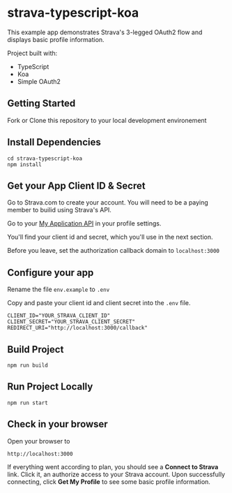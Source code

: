 # strava-typescript-koa

This example app demonstrates Strava's 3-legged OAuth2 flow and displays basic profile information.

Project built with: 

* TypeScript
* Koa
* Simple OAuth2

## Getting Started

Fork or Clone this repository to your local development environement

## Install Dependencies

```console
cd strava-typescript-koa
npm install
```

## Get your App Client ID & Secret

Go to Strava.com to create your account. You will need to be a paying member to builid using Strava's API.

Go to your [My Application API](https://www.strava.com/settings/api) in your profile settings.

You'll find your client id and secret, which you'll use in the next section.

Before you leave, set the authorization callback domain to `localhost:3000`

## Configure your app

Rename the file `env.example` to `.env`

Copy and paste your client id and client secret into the `.env` file.

```console
CLIENT_ID="YOUR_STRAVA_CLIENT_ID"
CLIENT_SECRET="YOUR_STRAVA_CLIENT_SECRET"
REDIRECT_URI="http://localhost:3000/callback"
```

## Build Project

```console
npm run build
```

## Run Project Locally

```console
npm run start
```

## Check in your browser

Open your browser to 

```console
http://localhost:3000
```

If everything went according to plan, you should see a **Connect to Strava** link. Click it, an authorize access to your Strava account. Upon successfully connecting, click **Get My Profile** to see some basic profile information.
